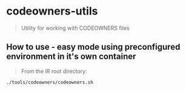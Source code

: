 # codeowners-utils

> Utility for working with CODEOWNERS files

## How to use - easy mode using preconfigured environment in it's own container

> From the IR root directory:
```sh
./tools/codeowners/codeowners.sh
```